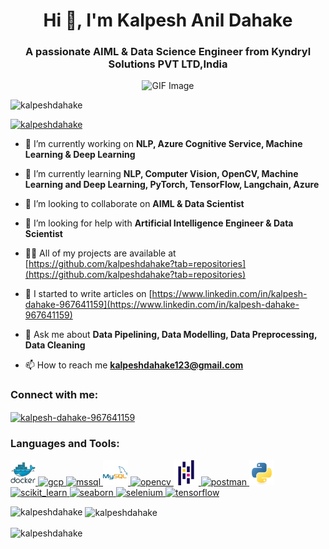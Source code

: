 <h1 align="center">Hi 👋, I'm Kalpesh Anil Dahake</h1>
<h3 align="center">A passionate AIML & Data Science Engineer from Kyndryl Solutions PVT LTD,India</h3>

<p align="center">
  <img src="https://miro.medium.com/v2/resize:fit:800/1*ubde-Fkr9MeohJo0EuqQNQ.gif" alt="GIF Image">
</p>

<p align="left"> <img src="https://komarev.com/ghpvc/?username=kalpeshdahake&label=Profile%20views&color=0e75b6&style=flat" alt="kalpeshdahake" /> </p>

<p align="left"> <a href="https://github.com/ryo-ma/github-profile-trophy"><img src="https://github-profile-trophy.vercel.app/?username=kalpeshdahake" alt="kalpeshdahake" /></a> </p>

- 🔭 I’m currently working on **NLP, Azure Cognitive Service, Machine Learning & Deep Learning**

- 🌱 I’m currently learning **NLP, Computer Vision, OpenCV, Machine Learning and Deep Learning, PyTorch, TensorFlow, Langchain, Azure**

- 👯 I’m looking to collaborate on **AIML & Data Scientist**

- 🤝 I’m looking for help with **Artificial Intelligence Engineer & Data Scientist**

- 👨‍💻 All of my projects are available at [https://github.com/kalpeshdahake?tab=repositories](https://github.com/kalpeshdahake?tab=repositories)

- 📝 I started to write articles on [https://www.linkedin.com/in/kalpesh-dahake-967641159](https://www.linkedin.com/in/kalpesh-dahake-967641159)

- 💬 Ask me about **Data Pipelining, Data Modelling, Data Preprocessing, Data Cleaning**

- 📫 How to reach me **kalpeshdahake123@gmail.com**

<h3 align="left">Connect with me:</h3>
<p align="left">
<a href="https://linkedin.com/in/kalpesh-dahake-967641159" target="blank"><img align="center" src="https://raw.githubusercontent.com/rahuldkjain/github-profile-readme-generator/master/src/images/icons/Social/linked-in-alt.svg" alt="kalpesh-dahake-967641159" height="30" width="40" /></a>
</p>

<h3 align="left">Languages and Tools:</h3>
<p align="left"> <a href="https://www.docker.com/" target="_blank" rel="noreferrer"> <img src="https://raw.githubusercontent.com/devicons/devicon/master/icons/docker/docker-original-wordmark.svg" alt="docker" width="40" height="40"/> </a> <a href="https://cloud.google.com" target="_blank" rel="noreferrer"> <img src="https://www.vectorlogo.zone/logos/google_cloud/google_cloud-icon.svg" alt="gcp" width="40" height="40"/> </a> <a href="https://www.microsoft.com/en-us/sql-server" target="_blank" rel="noreferrer"> <img src="https://www.svgrepo.com/show/303229/microsoft-sql-server-logo.svg" alt="mssql" width="40" height="40"/> </a> <a href="https://www.mysql.com/" target="_blank" rel="noreferrer"> <img src="https://raw.githubusercontent.com/devicons/devicon/master/icons/mysql/mysql-original-wordmark.svg" alt="mysql" width="40" height="40"/> </a> <a href="https://opencv.org/" target="_blank" rel="noreferrer"> <img src="https://www.vectorlogo.zone/logos/opencv/opencv-icon.svg" alt="opencv" width="40" height="40"/> </a> <a href="https://pandas.pydata.org/" target="_blank" rel="noreferrer"> <img src="https://raw.githubusercontent.com/devicons/devicon/2ae2a900d2f041da66e950e4d48052658d850630/icons/pandas/pandas-original.svg" alt="pandas" width="40" height="40"/> </a> <a href="https://postman.com" target="_blank" rel="noreferrer"> <img src="https://www.vectorlogo.zone/logos/getpostman/getpostman-icon.svg" alt="postman" width="40" height="40"/> </a> <a href="https://www.python.org" target="_blank" rel="noreferrer"> <img src="https://raw.githubusercontent.com/devicons/devicon/master/icons/python/python-original.svg" alt="python" width="40" height="40"/> </a> <a href="https://scikit-learn.org/" target="_blank" rel="noreferrer"> <img src="https://upload.wikimedia.org/wikipedia/commons/0/05/Scikit_learn_logo_small.svg" alt="scikit_learn" width="40" height="40"/> </a> <a href="https://seaborn.pydata.org/" target="_blank" rel="noreferrer"> <img src="https://seaborn.pydata.org/_images/logo-mark-lightbg.svg" alt="seaborn" width="40" height="40"/> </a> <a href="https://www.selenium.dev" target="_blank" rel="noreferrer"> <img src="https://raw.githubusercontent.com/detain/svg-logos/780f25886640cef088af994181646db2f6b1a3f8/svg/selenium-logo.svg" alt="selenium" width="40" height="40"/> </a> <a href="https://www.tensorflow.org" target="_blank" rel="noreferrer"> <img src="https://www.vectorlogo.zone/logos/tensorflow/tensorflow-icon.svg" alt="tensorflow" width="40" height="40"/> </a> </p>

<p><img align="left" src="https://github-readme-stats.vercel.app/api/top-langs?username=kalpeshdahake&show_icons=true&locale=en&layout=compact" alt="kalpeshdahake" /></p>

<p>&nbsp;<img align="center" src="https://github-readme-stats.vercel.app/api?username=kalpeshdahake&show_icons=true&locale=en" alt="kalpeshdahake" /></p>

<p><img align="center" src="https://github-readme-streak-stats.herokuapp.com/?user=kalpeshdahake&" alt="kalpeshdahake" /></p>
